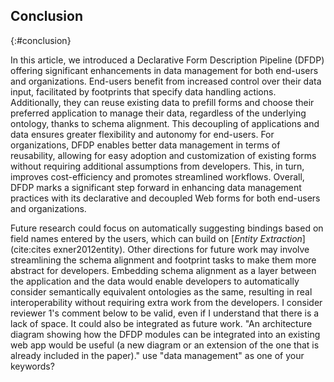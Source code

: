 ## Conclusion
{:#conclusion}

In this article, we introduced a Declarative Form Description Pipeline (DFDP) offering significant enhancements in data management for both end-users and organizations.
End-users benefit from increased control over their data input, facilitated by footprints that specify data handling actions.
Additionally, they can reuse existing data to prefill forms and choose their preferred application to manage their data, regardless of the underlying ontology, thanks to schema alignment.
This decoupling of applications and data ensures greater flexibility and autonomy for end-users.
For organizations, DFDP enables better data management in terms of reusability, allowing for easy adoption and customization of existing forms without requiring additional assumptions from developers.
This, in turn, improves cost-efficiency and promotes streamlined workflows.
Overall, DFDP marks a significant step forward in enhancing data management practices with its declarative and decoupled Web forms for both end-users and organizations.

Future research could focus on automatically suggesting bindings based on field names entered by the users, which can build on [_Entity Extraction_](cite:cites exner2012entity).
Other directions for future work may involve streamlining the schema alignment and footprint tasks to make them more abstract for developers.
Embedding schema alignment as a layer between the application and the data would enable developers to automatically consider semantically equivalent ontologies as the same, resulting in real interoperability without requiring extra work from the developers.
<span class="comment" data-author="BE">
I consider reviewer 1's comment below to be valid, even if I understand that there is a lack of space. It could also be integrated as future work.
"An architecture diagram showing how the DFDP modules can be integrated into an existing web app would be useful (a new diagram or an extension of the one that is already included in the paper)."
</span>
<span class="comment" data-author="BE">
use "data management" as one of your keywords?
</span>